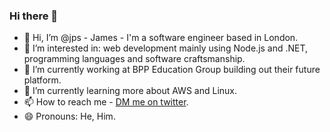 ### Hi there 👋

<!--
**jps/jps** is a ✨ _special_ ✨ repository because its `README.md` (this file) appears on your GitHub profile.

Here are some ideas to get you started:

- 🔭 I’m currently working on ...
- 🌱 I’m currently learning ...
- 👯 I’m looking to collaborate on ...
- 🤔 I’m looking for help with ...
- 💬 Ask me about ...
- 📫 How to reach me: ...
- 😄 Pronouns: ...
- ⚡ Fun fact: ...
-->


- 👋 Hi, I’m @jps - James - I'm a software engineer based in London.
- 👀 I’m interested in: web development mainly using Node.js and .NET, programming languages and software craftsmanship.
- 🔭 I’m currently working at BPP Education Group building out their future platform.
- 🌱 I’m currently learning more about AWS and Linux.
- 📫 How to reach me - [DM me on twitter](https://twitter.com/jpspenc).
- 😄 Pronouns: He, Him.

<!---
jps/jps is a ✨ special ✨ repository because its `README.md` (this file) appears on your GitHub profile.
You can click the Preview link to take a look at your changes.
--->
